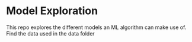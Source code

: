 # Model Exploration
This repo explores the different models an ML algorithm can make use of. <br>
Find the data used in the data folder
